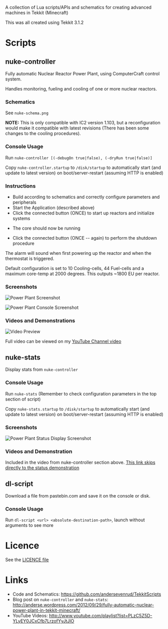 A collection of Lua scripts/APIs and schematics for creating advanced machines in Tekkit (Minecraft)

This was all created using Tekkit 3.1.2

# Scripts

## nuke-controller
Fully automatic Nuclear Reactor Power Plant, using ComputerCraft control system.

Handles monitoring, fueling and cooling of one or more nuclear reactors.

### Schematics

See `nuke-schema.png`

**NOTE:** This is only compatible with IC2 version 1.103, but a reconfiguration would make it compatible with latest revisions (There has been some changes to the cooling procedures).

### Console Usage

Run `nuke-controller [(-debugOn true|false), (-dryRun true|false)]`

Copy `nuke-controller.startup` to `/disk/startup` to automatically start (and update to latest version) on boot/server-restart (assuming HTTP is enabled)

### Instructions

* Build according to schematics and correctly configure parameters and peripherals
* Start the Application (described above)
* Click the connected button (ONCE) to start up reactors and initialize systems
- The core should now be running
* Click the connected button (ONCE -- again) to perform the shutdown procedure

The alarm will sound when first powering up the reactor and when the thermostat is triggered.

Default configuration is set to 10 Cooling-cells, 44 Fuel-cells and a maximum core-temp at 2000 degrees.
This outputs ~1800 EU per reactor.

### Screenshots

![Power Plant Screenshot](https://raw.github.com/andersevenrud/TekkitScripts/master/nuke-controller-screens/2012-09-27_02.17.04.png)

![Power Plant Console Screenshot](https://raw.github.com/andersevenrud/TekkitScripts/master/nuke-controller-screens/2012-09-26_22.22.08.png)

### Videos and Demonstrations

![Video Preview](https://raw.github.com/andersevenrud/TekkitScripts/master/nuke-controller-screens/animation.gif)

Full video can be viewed on my [YouTube Channel video](http://www.youtube.com/watch?v=MTzRL2bmeRo "Direct link to video")

## nuke-stats
Display stats from `nuke-controller`

### Console Usage

Run `nuke-stats` (Remember to check configuration parameters in the top section of script)

Copy `nuke-stats.startup` to `/disk/startup` to automatically start (and update to latest version) on boot/server-restart (assuming HTTP is enabled)

### Screenshots

![Power Plant Status Display Screenshot](https://raw.github.com/andersevenrud/TekkitScripts/master/nuke-stats-screens/2012-09-26_22.26.13.png)

### Videos and Demonstration

Included in the video from nuke-controller section above. [This link skips directly to the status demonstration](http://youtu.be/MTzRL2bmeRo?t=2m13s "Direct link to video")

## dl-script
Download a file from pastebin.com and save it on the console or disk.

### Console Usage

Run `dl-script <url> <absolute-destination-path>`, launch without arguments to see more

# Licence

See the [LICENCE file](https://github.com/andersevenrud/TekkitScripts/blob/master/LICENCE "LICENCE Document")

# Links

* Code and Schematics: https://github.com/andersevenrud/TekkitScripts
* Blog post on `nuke-controller` and `nuke-stats`: http://anderse.wordpress.com/2012/09/29/fully-automatic-nuclear-power-plant-in-tekkit-minecraft/
* YouTube Videos: http://www.youtube.com/playlist?list=PLzC5Z5D-YLyEY0JCxCfb7LrzofYyJtJlO
